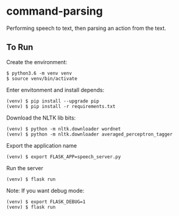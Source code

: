 # command-parsing

Performing speech to text, then parsing an action from the text.



## To Run


Create the environment:
```
$ python3.6 -m venv venv
$ source venv/bin/activate
```

Enter envitonment and install depends:
```
(venv) $ pip install --upgrade pip
(venv) $ pip install -r requirements.txt
```

Download the NLTK lib bits:
```
(venv) $ python -m nltk.downloader wordnet
(venv) $ python -m nltk.downloader averaged_perceptron_tagger
```

Export the application name
```
(venv) $ export FLASK_APP=speech_server.py
```


Run the server
```
(venv) $ flask run
```

Note: If you want debug mode:
```
(venv) $ export FLASK_DEBUG=1
(venv) $ flask run
```

